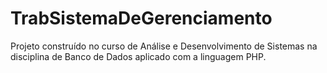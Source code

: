 # TrabSistemaDeGerenciamento
Projeto construído no curso de Análise e Desenvolvimento de Sistemas na disciplina de Banco de Dados aplicado com a linguagem PHP.
